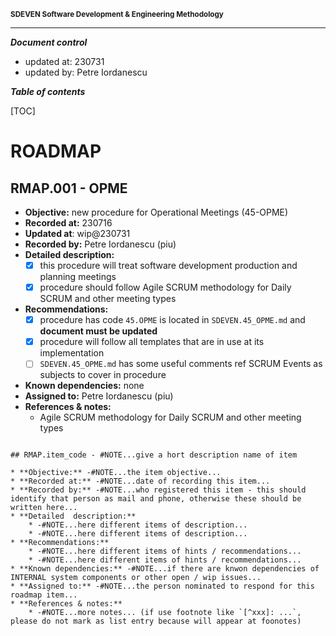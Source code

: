 <small>**SDEVEN Software Development & Engineering Methodology**</small>


***

***Document control***

* updated at: 230731<br>
* updated by: Petre Iordanescu



***Table of contents***

[TOC]


# ROADMAP


## RMAP.001 - OPME

* **Objective:** new procedure for Operational Meetings (45-OPME)
* **Recorded at:** 230716
* **Updated at**: wip@230731
* **Recorded by:** Petre Iordanescu (piu)
* **Detailed  description:**
    * [x] this procedure will treat software development production and planning meetings
    * [x] procedure should follow Agile SCRUM methodology for Daily SCRUM and other meeting types
* **Recommendations:**
    * [x] procedure has code `45.OPME` is located in `SDEVEN.45_OPME.md` and __document must be updated__
    * [x] procedure will follow all templates that are in use at its implementation
    * [ ] `SDEVEN.45_OPME.md` has some useful comments ref SCRUM Events as subjects to cover in procedure
* **Known dependencies:** none
* **Assigned to:** Petre Iordanescu (piu)
* **References & notes:**
    * Agile SCRUM methodology for Daily SCRUM and other meeting types












``` #NOTE: TEMPLATE section use for future

## RMAP.item_code - #NOTE...give a hort description name of item

* **Objective:** -#NOTE...the item objective...
* **Recorded at:** -#NOTE...date of recording this item...
* **Recorded by:** -#NOTE...who registered this item - this should identify that person as mail and phone, otherwise these should be written here...
* **Detailed  description:**
    * -#NOTE...here different items of description...
    * -#NOTE...here different items of description...
* **Recommendations:**
    * -#NOTE...here different items of hints / recommendations...
    * -#NOTE...here different items of hints / recommendations...
* **Known dependencies:** -#NOTE...if there are knwon dependencies of INTERNAL system components or other open / wip issues...
* **Assigned to:** -#NOTE...the person nominated to respond for this roadmap item...
* **References & notes:**
    * -#NOTE...more notes... (if use footnote like `[^xxx]: ...`, please do not mark as list entry because will appear at foonotes)

```





